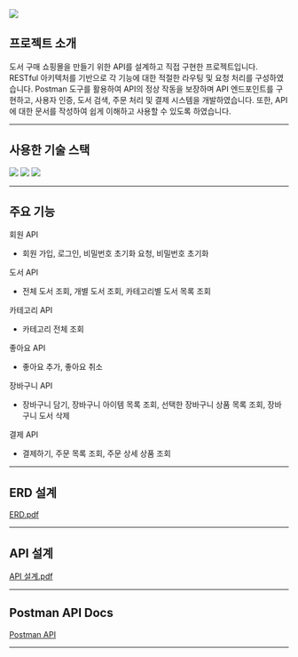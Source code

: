<img src="https://capsule-render.vercel.app/api?type=waving&color=auto&height=200&section=header&text=도서구매%20쇼핑몰%20API&fontSize=50" />


## 프로젝트 소개
도서 구매 쇼핑몰을 만들기 위한 API를 설계하고 직접 구현한 프로젝트입니다.
RESTful 아키텍처를 기반으로 각 기능에 대한 적절한 라우팅 및 요청 처리를 구성하였습니다.
Postman 도구를 활용하여 API의 정상 작동을 보장하며 API 엔드포인트를 구현하고, 사용자 인증, 도서 검색, 주문 처리 및 결제 시스템을 개발하였습니다.
또한, API에 대한 문서를 작성하여 쉽게 이해하고 사용할 수 있도록 하였습니다.
* * *


## 사용한 기술	스택
<img src="https://img.shields.io/badge/JavaScript-F7DF1E?style=flat&logo=JavaScript&logoColor=white" />
  <img src="https://img.shields.io/badge/Express-000000?style=flat&logo=Express&logoColor=white" />
  <img src="https://img.shields.io/badge/MariaDB-003545?style=flat&logo=MariaDB&logoColor=white" />

* * *


## 주요 기능
회원 API
- 회원 가입, 로그인, 비밀번호 초기화 요청, 비밀번호 초기화
  
도서 API
- 전체 도서 조회, 개별 도서 조회, 카테고리별 도서 목록 조회
  
카테고리 API
- 카테고리 전체 조회
  
좋아요 API
- 좋아요 추가, 좋아요 취소
  
장바구니 API
- 장바구니 담기, 장바구니 아이템 목록 조회, 선택한 장바구니 상품 목록 조회, 장바구니 도서 삭제
  
결제 API
- 결제하기, 주문 목록 조회, 주문 상세 상품 조회
  
* * *

## ERD 설계
[ERD.pdf](https://github.com/dlalstlr12/Book-shopping-mall/files/14491268/Book.Shop.ERD.pdf)
* * *
## API 설계
[API 설계.pdf](https://github.com/dlalstlr12/Book-shopping-mall/files/14491272/API.pdf)
* * *
## Postman API Docs
[Postman API](https://documenter.getpostman.com/view/21153439/2sA3QpAsR8)
* * *

